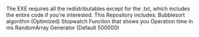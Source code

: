 The EXE requires all the redistributables except for the .txt, which includes the entire code if you're interested.
This Repository includes:
Bubblesort algorithm (Optimized)
Stopwatch Function that shows you Operation time in ms
RandomArray Generator (Default 500000)
